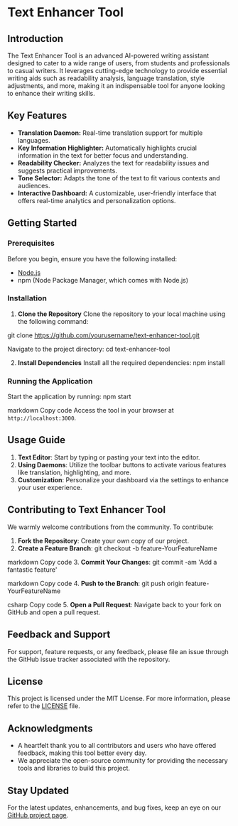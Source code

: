 # Text Enhancer Tool

## Introduction
The Text Enhancer Tool is an advanced AI-powered writing assistant designed to cater to a wide range of users, from students and professionals to casual writers. It leverages cutting-edge technology to provide essential writing aids such as readability analysis, language translation, style adjustments, and more, making it an indispensable tool for anyone looking to enhance their writing skills.

## Key Features
- **Translation Daemon:** Real-time translation support for multiple languages.
- **Key Information Highlighter:** Automatically highlights crucial information in the text for better focus and understanding.
- **Readability Checker:** Analyzes the text for readability issues and suggests practical improvements.
- **Tone Selector:** Adapts the tone of the text to fit various contexts and audiences.
- **Interactive Dashboard:** A customizable, user-friendly interface that offers real-time analytics and personalization options.

## Getting Started

### Prerequisites
Before you begin, ensure you have the following installed:
- [Node.js](https://nodejs.org/en/download/)
- npm (Node Package Manager, which comes with Node.js)

### Installation
1. **Clone the Repository**
   Clone the repository to your local machine using the following command:

git clone https://github.com/yourusername/text-enhancer-tool.git

Navigate to the project directory:
cd text-enhancer-tool

2. **Install Dependencies**
Install all the required dependencies: npm install


### Running the Application
Start the application by running:
npm start

markdown
Copy code
Access the tool in your browser at `http://localhost:3000`.

## Usage Guide
1. **Text Editor**: Start by typing or pasting your text into the editor.
2. **Using Daemons**: Utilize the toolbar buttons to activate various features like translation, highlighting, and more.
3. **Customization**: Personalize your dashboard via the settings to enhance your user experience.

## Contributing to Text Enhancer Tool
We warmly welcome contributions from the community. To contribute:
1. **Fork the Repository**: Create your own copy of our project.
2. **Create a Feature Branch**: 
git checkout -b feature-YourFeatureName

markdown
Copy code
3. **Commit Your Changes**: 
git commit -am 'Add a fantastic feature'

markdown
Copy code
4. **Push to the Branch**: 
git push origin feature-YourFeatureName

csharp
Copy code
5. **Open a Pull Request**: Navigate back to your fork on GitHub and open a pull request.

## Feedback and Support
For support, feature requests, or any feedback, please file an issue through the GitHub issue tracker associated with the repository.

## License
This project is licensed under the MIT License. For more information, please refer to the [LICENSE](LICENSE.md) file.

## Acknowledgments
- A heartfelt thank you to all contributors and users who have offered feedback, making this tool better every day.
- We appreciate the open-source community for providing the necessary tools and libraries to build this project.

## Stay Updated
For the latest updates, enhancements, and bug fixes, keep an eye on our [GitHub project page](https://github.com/yourusername/text-enhancer-tool).

